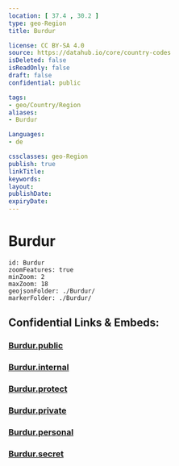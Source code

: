 ```yaml
---
location: [ 37.4 , 30.2 ] 
type: geo-Region
title: Burdur

license: CC BY-SA 4.0
source: https://datahub.io/core/country-codes
isDeleted: false
isReadOnly: false
draft: false
confidential: public

tags:
- geo/Country/Region
aliases:
- Burdur

Languages:
- de

cssclasses: geo-Region
publish: true
linkTitle: 
keywords: 
layout: 
publishDate: 
expiryDate: 
---
```


# Burdur

```leaflet
id: Burdur
zoomFeatures: true 
minZoom: 2 
maxZoom: 18
geojsonFolder: ./Burdur/
markerFolder: ./Burdur/
```


## Confidential Links & Embeds: 

### [Burdur.public](/_public/\Earth\Continent\Europe\Europe~East\Turkey\Provinces~TurkeyBurdur.public.md) 

### [Burdur.internal](/_internal/\Earth\Continent\Europe\Europe~East\Turkey\Provinces~TurkeyBurdur.internal.md) 

### [Burdur.protect](/_protect/\Earth\Continent\Europe\Europe~East\Turkey\Provinces~TurkeyBurdur.protect.md) 

### [Burdur.private](/_private/\Earth\Continent\Europe\Europe~East\Turkey\Provinces~TurkeyBurdur.private.md) 

### [Burdur.personal](/_personal/\Earth\Continent\Europe\Europe~East\Turkey\Provinces~TurkeyBurdur.personal.md) 

### [Burdur.secret](/_secret/\Earth\Continent\Europe\Europe~East\Turkey\Provinces~TurkeyBurdur.secret.md)


